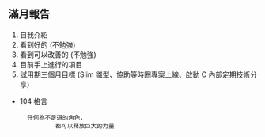 ## 滿月報告

1. 自我介紹
2. 看到好的 (不勉強)
3. 看到可以改善的 (不勉強)
4. 目前手上進行的項目
5. 試用期三個月目標 (Slim 雛型、協助等時圈專案上線、啟動 C 內部定期技術分享)

* 104 格言


        任何為不足道的角色，
                都可以釋放巨大的力量
